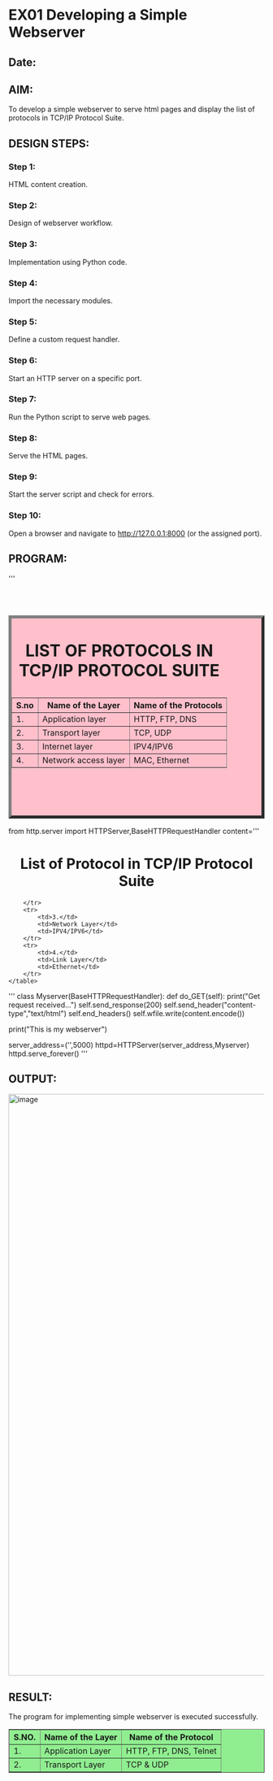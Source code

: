 # EX01 Developing a Simple Webserver
## Date:

## AIM:
To develop a simple webserver to serve html pages and display the list of protocols in TCP/IP Protocol Suite.

## DESIGN STEPS:
### Step 1: 
HTML content creation.

### Step 2:
Design of webserver workflow.

### Step 3:
Implementation using Python code.

### Step 4:
Import the necessary modules.

### Step 5:
Define a custom request handler.

### Step 6:
Start an HTTP server on a specific port.

### Step 7:
Run the Python script to serve web pages.

### Step 8:
Serve the HTML pages.

### Step 9:
Start the server script and check for errors.

### Step 10:
Open a browser and navigate to http://127.0.0.1:8000 (or the assigned port).

## PROGRAM:
'''
<html>
<head>
   <center>
      <TITLE> TYPES OF PROTOCOLS</TITLE>
   </center>
</head>
<body>
   <center>
      <table border="6" bgcolor="pink" WIDTH="600PX" HEIGHT="400PX">
         <caption> <h1>LIST OF PROTOCOLS IN TCP/IP PROTOCOL SUITE</h1></caption>
         <br></br>
         <tr bgcolor="pink">
            <th>S.no</th> <th>Name of the Layer</th> <th>Name of the Protocols</th>
         </tr>
         <tr>
            <td>1.</td> <td>Application layer</td> <td>HTTP, FTP, DNS</td>
         </tr>
         <tr>
            <td>2.</td> <td>Transport layer</td> <td>TCP, UDP</td>
         </tr>
         <tr>
            <td>3.</td> <td>Internet layer</td> <td>IPV4/IPV6</td>
         </tr>
         <tr>
            <td>4.</td> <td>Network access layer</td> <td>MAC, Ethernet</td>
         </tr>
      </table>
   </center>
</body>
</html>

from http.server import HTTPServer,BaseHTTPRequestHandler
content='''
<!doctype html>
<html>
<head>
    <title>My Web Server</title>
</head>
<body>
    <center><h1>List of Protocol in TCP/IP Protocol Suite</h1></center>
    <table border="1" align="center" cellpadding="10" bgcolor="lightgreen">
        <tr>
            <th>S.NO.</th>
            <th>Name of the Layer</th>
            <th>Name of the Protocol</th>
        </tr>
        <tr>
            <td>1.</td> 
            <td>Application Layer</td>
            <td>HTTP, FTP, DNS, Telnet</td>
        </tr>
        <tr>
            <td>2.</td>
            <td>Transport Layer</td>
            <td>TCP & UDP</td>
            
        </tr>
        <tr>
            <td>3.</td>
            <td>Network Layer</td>
            <td>IPV4/IPV6</td>
        </tr>
        <tr>
            <td>4.</td>
            <td>Link Layer</td>
            <td>Ethernet</td>
        </tr>
    </table>
</body>
</html>
'''
class Myserver(BaseHTTPRequestHandler):
    def do_GET(self):
        print("Get request received...")
        self.send_response(200)
        self.send_header("content-type","text/html")
        self.end_headers()
        self.wfile.write(content.encode())

print("This is my webserver")

server_address=('',5000)
httpd=HTTPServer(server_address,Myserver)
httpd.serve_forever()
'''
## OUTPUT:
<img width="1717" height="1145" alt="image" src="https://github.com/user-attachments/assets/1a215dd8-e53a-46d4-8d18-af259e22452b" />


## RESULT:
The program for implementing simple webserver is executed successfully.
